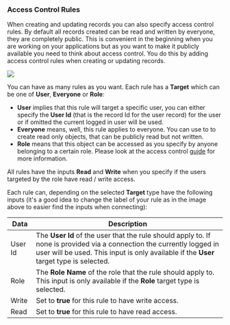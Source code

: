 ### Access Control Rules

When creating and updating records you can also specify access control rules. By default all records created can be read and written by everyone, they are completely public. This is convenient in the beginning when you are working on your applications but as you want to make it publicly available you need to think about access control. You do this by adding access control rules when creating or updating records.

<div className="ndl-image-with-background m">

![](nodes/data/cloud-data/acl-1.png)

</div>

You can have as many rules as you want. Each rule has a **Target** which can be one of **User**, **Everyone** or **Role**:

-   **User** implies that this rule will target a specific user, you can either specify the **User Id** (that is the record Id for the user record) for the user or if omitted the current logged in user will be used.
-   **Everyone** means, well, this rule applies to everyone. You can use to to create read only objects, that can be publicly read but not written.
-   **Role** means that this object can be accessed as you specify by anyone belonging to a certain role. Please look at the access control [guide](/docs/guides/cloud-data/access-control) for more information.

All rules have the inputs **Read** and **Write** when you specify if the users targeted by the role have read / write access.

Each rule can, depending on the selected **Target** type have the following inputs (it's a good idea to change the label of your rule as in the image above to easier find the inputs when connecting):

| Data                                      | Description                                                                                                                                                                                                      |
| ----------------------------------------- | ---------------------------------------------------------------------------------------------------------------------------------------------------------------------------------------------------------------- |
| <span className="ndl-data">User Id</span> | The **User Id** of the user that the rule should apply to. If none is provided via a connection the currently logged in user will be used. This input is only available if the **User** target type is selected. |
| <span className="ndl-data">Role</span>    | The **Role Name** of the role that the rule should apply to. This input is only available if the **Role** target type is selected.                                                                               |
| <span className="ndl-data">Write</span>   | Set to **true** for this rule to have write access.                                                                                                                                                              |
| <span className="ndl-data">Read</span>    | Set to **true** for this rule to have read access.                                                                                                                                                               |
